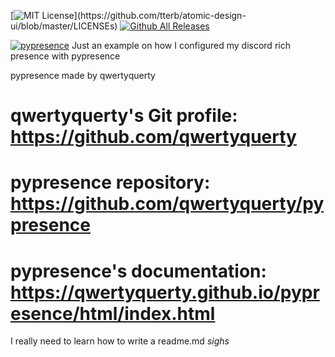 [![MIT License](https://img.shields.io/apm/l/atomic-design-ui.svg?)](https://github.com/tterb/atomic-design-ui/blob/master/LICENSEs)
[![Github All Releases](https://img.shields.io/github/downloads/atom/atom/total.svg?style=flat)]()

[![pypresence](https://img.shields.io/badge/using-pypresence-00bb88.svg?style=for-the-badge&logo=discord&logoWidth=20)](https://github.com/qwertyquerty/pypresence)
Just an example on how I configured my discord rich presence with pypresence

pypresence made by qwertyquerty


# qwertyquerty's Git profile: https://github.com/qwertyquerty
# pypresence repository: https://github.com/qwertyquerty/pypresence
# pypresence's documentation: https://qwertyquerty.github.io/pypresence/html/index.html

I really need to learn how to write a readme.md *sighs*
